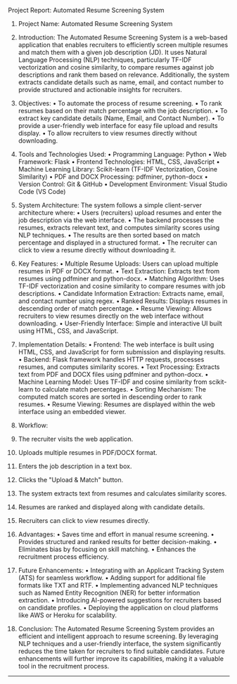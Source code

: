 Project Report: Automated Resume Screening System
1. Project Name: Automated Resume Screening System
2. Introduction: The Automated Resume Screening System is a web-based application that enables recruiters to efficiently screen multiple resumes and match them with a given job description (JD). It uses Natural Language Processing (NLP) techniques, particularly TF-IDF vectorization and cosine similarity, to compare resumes against job descriptions and rank them based on relevance. Additionally, the system extracts candidate details such as name, email, and contact number to provide structured and actionable insights for recruiters.
3. Objectives:
•	To automate the process of resume screening.
•	To rank resumes based on their match percentage with the job description.
•	To extract key candidate details (Name, Email, and Contact Number).
•	To provide a user-friendly web interface for easy file upload and results display.
•	To allow recruiters to view resumes directly without downloading.
4. Tools and Technologies Used:
•	Programming Language: Python
•	Web Framework: Flask
•	Frontend Technologies: HTML, CSS, JavaScript
•	Machine Learning Library: Scikit-learn (TF-IDF Vectorization, Cosine Similarity)
•	PDF and DOCX Processing: pdfminer, python-docx
•	Version Control: Git & GitHub
•	Development Environment: Visual Studio Code (VS Code)
5. System Architecture: The system follows a simple client-server architecture where:
•	Users (recruiters) upload resumes and enter the job description via the web interface.
•	The backend processes the resumes, extracts relevant text, and computes similarity scores using NLP techniques.
•	The results are then sorted based on match percentage and displayed in a structured format.
•	The recruiter can click to view a resume directly without downloading it.
6. Key Features:
•	Multiple Resume Uploads: Users can upload multiple resumes in PDF or DOCX format.
•	Text Extraction: Extracts text from resumes using pdfminer and python-docx.
•	Matching Algorithm: Uses TF-IDF vectorization and cosine similarity to compare resumes with job descriptions.
•	Candidate Information Extraction: Extracts name, email, and contact number using regex.
•	Ranked Results: Displays resumes in descending order of match percentage.
•	Resume Viewing: Allows recruiters to view resumes directly on the web interface without downloading.
•	User-Friendly Interface: Simple and interactive UI built using HTML, CSS, and JavaScript.
7. Implementation Details:
•	Frontend: The web interface is built using HTML, CSS, and JavaScript for form submission and displaying results.
•	Backend: Flask framework handles HTTP requests, processes resumes, and computes similarity scores.
•	Text Processing: Extracts text from PDF and DOCX files using pdfminer and python-docx.
•	Machine Learning Model: Uses TF-IDF and cosine similarity from scikit-learn to calculate match percentages.
•	Sorting Mechanism: The computed match scores are sorted in descending order to rank resumes.
•	Resume Viewing: Resumes are displayed within the web interface using an embedded viewer.
8. Workflow:
1.	The recruiter visits the web application.
2.	Uploads multiple resumes in PDF/DOCX format.
3.	Enters the job description in a text box.
4.	Clicks the "Upload & Match" button.
5.	The system extracts text from resumes and calculates similarity scores.
6.	Resumes are ranked and displayed along with candidate details.
7.	Recruiters can click to view resumes directly.
9. Advantages:
•	Saves time and effort in manual resume screening.
•	Provides structured and ranked results for better decision-making.
•	Eliminates bias by focusing on skill matching.
•	Enhances the recruitment process efficiency.
10. Future Enhancements:
•	Integrating with an Applicant Tracking System (ATS) for seamless workflow.
•	Adding support for additional file formats like TXT and RTF.
•	Implementing advanced NLP techniques such as Named Entity Recognition (NER) for better information extraction.
•	Introducing AI-powered suggestions for recruiters based on candidate profiles.
•	Deploying the application on cloud platforms like AWS or Heroku for scalability.

11. Conclusion: The Automated Resume Screening System provides an efficient and intelligent approach to resume screening. By leveraging NLP techniques and a user-friendly interface, the system significantly reduces the time taken for recruiters to find suitable candidates. Future enhancements will further improve its capabilities, making it a valuable tool in the recruitment process.
________________________________________
